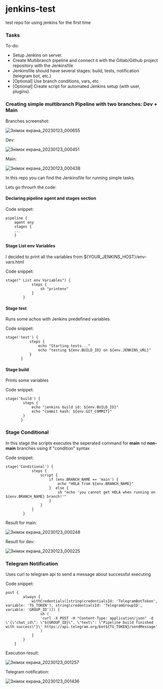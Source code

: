 # jenkins-test
test repo for using jenkins for the first time

### Tasks
To-do:
  - Setup Jenkins on server.
  - Create Multibranch pipeline and connect it with the Gitlab/Github project repository with the Jenkinsfile
  - Jenkinsfile should have several stages: build, tests, notification (telegram bot, etc.)
  - [Optional] Use branch conditions, vars, etc
  - [Optional] Create script for automated Jenkins setup (with user, plugins).
  
### Creating simple multibranch Pipeline with two branches: Dev + Main

Branches screenshot:

![Знімок екрана_20230123_000655](https://user-images.githubusercontent.com/109740456/213942880-94b23803-f6a4-43b3-bf2c-477fe443e30c.png)

Dev:

![Знімок екрана_20230123_000451](https://user-images.githubusercontent.com/109740456/213942928-ee25d546-a5f8-4e46-9616-51be07a3c1bd.png)

Main:

![Знімок екрана_20230123_000438](https://user-images.githubusercontent.com/109740456/213942978-34c8ae5f-954d-4b78-bf82-0857a55c5d89.png)



In this repo you can find the Jenkinsfile for running simple tasks.

Lets go throurh the code:

#### Declaring pipeline agent and stages section

Code snippet:
```
pipeline {
    agent any
    stages {
    ...
    }
```

#### Stage List env Variables

I decided to print all the variables from ${YOUR_JENKINS_HOST}/env-vars.html 

Code snippet:
```
stage(" List env Variables") {
            steps {
                sh "printenv"
            }
        }
```
#### Stage test

Runs some achos with Jenkins predefined variables

Code snippet:
```
stage('test') {
           steps {
               echo "Starting tests..."
               echo "testing ${env.BUILD_ID} on ${env.JENKINS_URL}"
           }
       }

```

#### Stage build 

Prints some variables

Code snippet:
```
stage('build') {
        steps {
            echo "jenkins build id: ${env.BUILD_ID}"
            echo "commit hash: ${env.GIT_COMMIT}"
        }
       }
```

### Stage Conditional 

In this stage the scripts executes the seperated command for __main__ nd __non-main__ branches using if "condition" syntax 

Code snippet:
```
stage('Conditional') {
            steps {
                script {
                    if (env.BRANCH_NAME == 'main') {
                        echo "HOLA from ${env.BRANCH_NAME}"
                    }  else {
                        sh "echo 'you cannot get HOLA when running on ${env.BRANCH_NAME} branch!'"
                    }
                }
            }
        }
```

Result for main:

![Знімок екрана_20230123_000248](https://user-images.githubusercontent.com/109740456/213943007-487e065b-c179-4c0b-bd0c-23eb2e0282c9.png)

Result for dev:

![Знімок екрана_20230123_000225](https://user-images.githubusercontent.com/109740456/213943024-385bd67d-1fc6-4622-a4e5-1fd5523cd3d7.png)


### Telegram Notification

Uses curl to telegram api to send a message about successful executing

Code snippet:
```
post {
        always {
            withCredentials([string(credentialsId: 'TelegramBotToken', variable: 'TG_TOKEN'), string(credentialsId: 'TelegramGroupID', variable: 'GROUP_ID')]) {
                sh (
                'curl -X POST -H "Content-Type: application/json" -d \'{\"chat_id\": \"${GROUP_ID}\", \"text\": \"Pipeline build finished with success\"}\' https://api.telegram.org/bot${TG_TOKEN}/sendMessage'
                )
            }
        }
    }
```

Execution result:

![Знімок екрана_20230123_001257](https://user-images.githubusercontent.com/109740456/213943095-e5ec36c9-b982-448a-8a0b-ceac3beb7567.png)

Telegram notification:

![Знімок екрана_20230123_001436](https://user-images.githubusercontent.com/109740456/213943183-659ca2b3-0c71-409e-bc19-9426002c6062.png)

